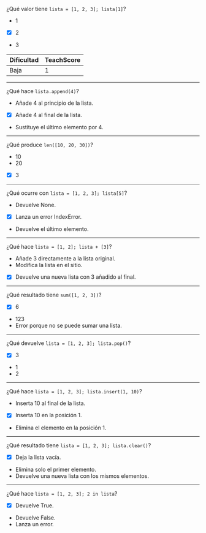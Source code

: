 ¿Qué valor tiene `lista = [1, 2, 3]; lista[1]`?

- 1
- [X] 2
- 3

| Dificultad  | TeachScore |
|-------------|------------|
| Baja        | 1          |

---

¿Qué hace `lista.append(4)`?

- Añade 4 al principio de la lista.
- [X] Añade 4 al final de la lista.
- Sustituye el último elemento por 4.

---

¿Qué produce `len([10, 20, 30])`?

- 10
- 20
- [X] 3

---

¿Qué ocurre con `lista = [1, 2, 3]; lista[5]`?

- Devuelve None.
- [X] Lanza un error IndexError.
- Devuelve el último elemento.

---

¿Qué hace `lista = [1, 2]; lista + [3]`?

- Añade 3 directamente a la lista original.
- Modifica la lista en el sitio.
- [X] Devuelve una nueva lista con 3 añadido al final.

---

¿Qué resultado tiene `sum([1, 2, 3])`?

- [X] 6
- 123
- Error porque no se puede sumar una lista.

---

¿Qué devuelve `lista = [1, 2, 3]; lista.pop()`?

- [X] 3
- 1
- 2

---

¿Qué hace `lista = [1, 2, 3]; lista.insert(1, 10)`?

- Inserta 10 al final de la lista.
- [X] Inserta 10 en la posición 1.
- Elimina el elemento en la posición 1.

---

¿Qué resultado tiene `lista = [1, 2, 3]; lista.clear()`?

- [X] Deja la lista vacía.
- Elimina solo el primer elemento.
- Devuelve una nueva lista con los mismos elementos.

---

¿Qué hace `lista = [1, 2, 3]; 2 in lista`?

- [X] Devuelve True.
- Devuelve False.
- Lanza un error.
